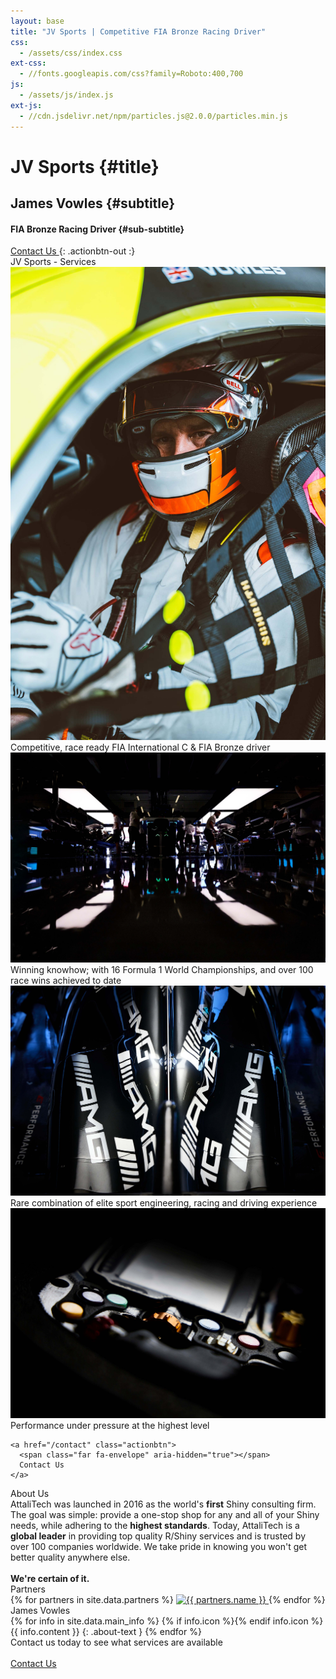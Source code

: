 ```yaml
---
layout: base
title: "JV Sports | Competitive FIA Bronze Racing Driver"
css:
  - /assets/css/index.css
ext-css:
  - //fonts.googleapis.com/css?family=Roboto:400,700
js:
  - /assets/js/index.js
ext-js:
  - //cdn.jsdelivr.net/npm/particles.js@2.0.0/particles.min.js
---
```


<div id="header" class="cut1" markdown="1">

<div id="header-inner" markdown="1">

# JV Sports {#title}

## James Vowles {#subtitle}

#### FIA Bronze Racing Driver {#sub-subtitle}

<a href="/contact" class="actionbtn">
  <span class="far fa-envelope" aria-hidden="true"></span>
  Contact Us
</a>
{: .actionbtn-out :}

</div>

<div id="main-sections">

<div id="services-out" class="page-section cut1">
  <div id="services">
    <div class="section-title">JV Sports - Services</div>
    <div id="services-list">
      <div class="service">
        <img class="service-img" alt="Service image" src="/assets/img/scale-flexiple/raceready.jpg" />
        <div class="service-text">Competitive, race ready FIA International C & FIA Bronze driver</div>
      </div>
      <div class="service">
        <img class="service-img" alt="Service image" src="/assets/img/scale-flexiple/team.jpg" />
        <div class="service-text">Winning knowhow; with 16 Formula 1 World Championships, and over 100 race wins achieved to date</div>
      </div>
      <div id="services-break"></div>
      <div class="service">
        <img class="service-img" alt="Service image" src="/assets/img/scale-flexiple/amg.jpg" />
        <div class="service-text">Rare combination of elite sport engineering, racing and driving experience</div>
      </div>
      <div class="service">
        <img class="service-img" alt="Service image" src="/assets/img/scale-flexiple/steeringwheel.jpg" />
        <div class="service-text">Performance under pressure at the highest level</div>
      </div>
    </div>

    <a href="/contact" class="actionbtn">
      <span class="far fa-envelope" aria-hidden="true"></span>
      Contact Us
    </a>
  </div>
</div>

<div class="cut-buffer aboutus-buffer"></div>

<div id="aboutus-out" class="page-section grey-section cut2">
  <div id="aboutus">
    <div class="section-title">About Us</div>
    <div id="aboutus-text">
      AttaliTech was launched in 2016 as the world's <b>first</b> Shiny consulting firm. The goal was simple: provide a one-stop shop for any and all of your Shiny needs, while adhering to the <b>highest standards</b>. Today, AttaliTech is a <b>global leader</b> in providing top quality R/Shiny services and is trusted by over 100 companies worldwide. We take pride in knowing you won't get better quality anywhere else.<br/><br/><b>We're certain of it.</b>
    </div>
  </div>
</div>

<div id="partners-out" class="page-section cut1">
  <div id="partners">
    <div class="section-title">Partners</div>
    <div id="partners-subtitle"></div>
    <div id="partners-logos">
      {% for partners in site.data.partners %}
        <a class="partners-img" href="{{ partners.url }}" title="{{ partners.name }}">
          <img alt="{{ partners.name }}" src="/assets/img/logos/{{ partners.img }}" />
        </a>
      {% endfor %}
    </div>
  </div>
</div>

<div class="cut-buffer"></div>

<div id="aboutme-section-out" class="page-section grey-section cut2">
  <div id="aboutme-section">
    <div class="section-title">James Vowles</div>
	<div id="aboutme-list" markdown="1">
{% for info in site.data.main_info %}
{% if info.icon %}<span class="about-icon fa-fw {{ info.icon }}" aria-hidden="true"></span>{% endif info.icon %}
<span class="about-content">{{ info.content }}</span>
{: .about-text }
{% endfor %}
</div>
  </div>
</div>

<div id="cta-out" class="page-section">
  <div id="cta">
    <div class="section-title">Contact us today to see what services are available</div><br/>
  </div>
  <a href="/contact" class="actionbtn">
    <span class="far fa-envelope" aria-hidden="true"></span>
    Contact Us
  </a>
</div>

</div>
